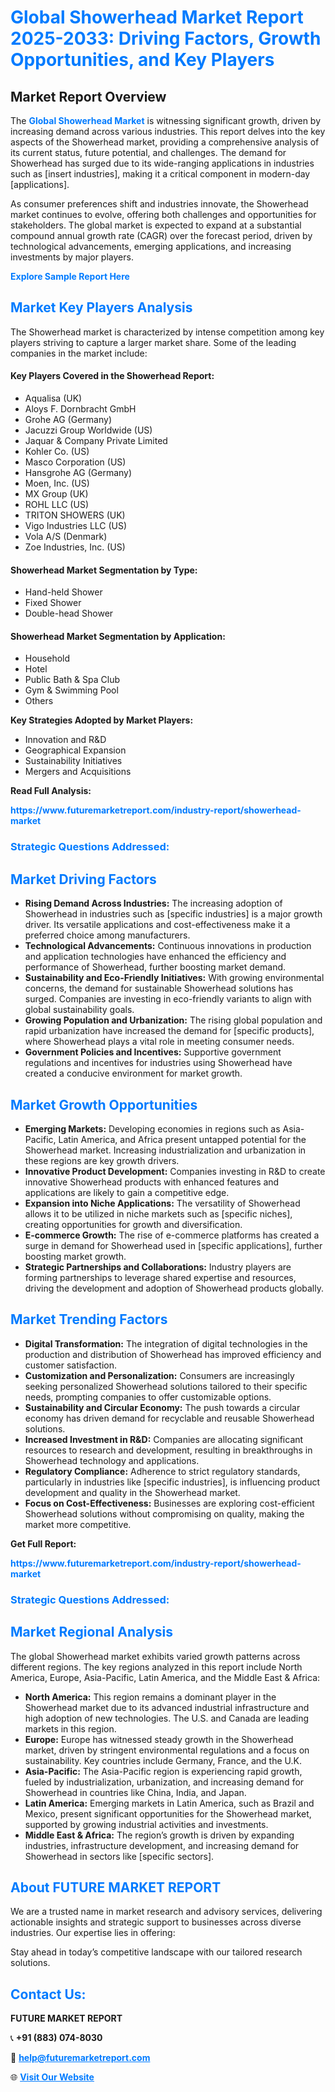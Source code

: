 <h1 style="color: #007BFF;">Global Showerhead Market Report 2025-2033: Driving Factors, Growth Opportunities, and Key Players</h1>

<section id="overview">
<h2>Market Report Overview</h2>
<p>The <a href="https://www.futuremarketreport.com/industry-report/showerhead-market" style="color: #007BFF; text-decoration: none;"><strong>Global Showerhead Market</strong></a> is witnessing significant growth, driven by increasing demand across various industries. This report delves into the key aspects of the Showerhead market, providing a comprehensive analysis of its current status, future potential, and challenges. The demand for Showerhead has surged due to its wide-ranging applications in industries such as [insert industries], making it a critical component in modern-day [applications].</p>
<p>As consumer preferences shift and industries innovate, the Showerhead market continues to evolve, offering both challenges and opportunities for stakeholders. The global market is expected to expand at a substantial compound annual growth rate (CAGR) over the forecast period, driven by technological advancements, emerging applications, and increasing investments by major players.</p>
</section>

<section id="overview">
<p><a href="https://www.futuremarketreport.com/request-sample/reportId=28003" style="color: #007BFF; text-decoration: none;"><strong>Explore Sample Report Here</strong></a></p>
</section>

<section id="key-players">
<h2 style="color: #007BFF;">Market Key Players Analysis</h2>
<p>The Showerhead market is characterized by intense competition among key players striving to capture a larger market share. Some of the leading companies in the market include:</p>
<h4>Key Players Covered in the Showerhead Report:</h4>
<ul><li>Aqualisa (UK)</li><li>Aloys F. Dornbracht GmbH</li><li>Grohe AG (Germany)</li><li>Jacuzzi Group Worldwide (US)</li><li>Jaquar &amp; Company Private Limited</li><li>Kohler Co. (US)</li><li>Masco Corporation (US)</li><li>Hansgrohe AG (Germany)</li><li>Moen, Inc. (US)</li><li>MX Group (UK)</li><li>ROHL LLC (US)</li><li>TRITON SHOWERS (UK)</li><li>Vigo Industries LLC (US)</li><li>Vola A/S (Denmark)</li><li>Zoe Industries, Inc. (US)</li></ul>
<h4>Showerhead Market Segmentation by Type:</h4>
<ul><li>Hand-held Shower</li><li>Fixed Shower</li><li>Double-head Shower</li></ul>

<h4>Showerhead Market Segmentation by Application:</h4>
<ul><li>Household</li><li>Hotel</li><li>Public Bath &amp; Spa Club</li><li>Gym &amp; Swimming Pool</li><li>Others</li></ul>
<p><strong>Key Strategies Adopted by Market Players:</strong></p>
<ul>
<li>Innovation and R&D</li>
<li>Geographical Expansion</li>
<li>Sustainability Initiatives</li>
<li>Mergers and Acquisitions</li>
</ul>
</section>

<section>
<p><strong>Read Full Analysis: </strong></p><a href="https://www.futuremarketreport.com/industry-report/showerhead-market" style="color: #007BFF; text-decoration: none;"><strong>https://www.futuremarketreport.com/industry-report/showerhead-market</strong></a>
<h3 style="color: #007BFF;">Strategic Questions Addressed:</h3>
</section>

<section id="driving-factors">
<h2 style="color: #007BFF;">Market Driving Factors</h2>
<ul>
<li><strong>Rising Demand Across Industries:</strong> The increasing adoption of Showerhead in industries such as [specific industries] is a major growth driver. Its versatile applications and cost-effectiveness make it a preferred choice among manufacturers.</li>
<li><strong>Technological Advancements:</strong> Continuous innovations in production and application technologies have enhanced the efficiency and performance of Showerhead, further boosting market demand.</li>
<li><strong>Sustainability and Eco-Friendly Initiatives:</strong> With growing environmental concerns, the demand for sustainable Showerhead solutions has surged. Companies are investing in eco-friendly variants to align with global sustainability goals.</li>
<li><strong>Growing Population and Urbanization:</strong> The rising global population and rapid urbanization have increased the demand for [specific products], where Showerhead plays a vital role in meeting consumer needs.</li>
<li><strong>Government Policies and Incentives:</strong> Supportive government regulations and incentives for industries using Showerhead have created a conducive environment for market growth.</li>
</ul>
</section>

<section id="growth-opportunities">
<h2 style="color: #007BFF;">Market Growth Opportunities</h2>
<ul>
<li><strong>Emerging Markets:</strong> Developing economies in regions such as Asia-Pacific, Latin America, and Africa present untapped potential for the Showerhead market. Increasing industrialization and urbanization in these regions are key growth drivers.</li>
<li><strong>Innovative Product Development:</strong> Companies investing in R&D to create innovative Showerhead products with enhanced features and applications are likely to gain a competitive edge.</li>
<li><strong>Expansion into Niche Applications:</strong> The versatility of Showerhead allows it to be utilized in niche markets such as [specific niches], creating opportunities for growth and diversification.</li>
<li><strong>E-commerce Growth:</strong> The rise of e-commerce platforms has created a surge in demand for Showerhead used in [specific applications], further boosting market growth.</li>
<li><strong>Strategic Partnerships and Collaborations:</strong> Industry players are forming partnerships to leverage shared expertise and resources, driving the development and adoption of Showerhead products globally.</li>
</ul>
</section>

<section id="trending-factors">
<h2 style="color: #007BFF;">Market Trending Factors</h2>
<ul>
<li><strong>Digital Transformation:</strong> The integration of digital technologies in the production and distribution of Showerhead has improved efficiency and customer satisfaction.</li>
<li><strong>Customization and Personalization:</strong> Consumers are increasingly seeking personalized Showerhead solutions tailored to their specific needs, prompting companies to offer customizable options.</li>
<li><strong>Sustainability and Circular Economy:</strong> The push towards a circular economy has driven demand for recyclable and reusable Showerhead solutions.</li>
<li><strong>Increased Investment in R&D:</strong> Companies are allocating significant resources to research and development, resulting in breakthroughs in Showerhead technology and applications.</li>
<li><strong>Regulatory Compliance:</strong> Adherence to strict regulatory standards, particularly in industries like [specific industries], is influencing product development and quality in the Showerhead market.</li>
<li><strong>Focus on Cost-Effectiveness:</strong> Businesses are exploring cost-efficient Showerhead solutions without compromising on quality, making the market more competitive.</li>
</ul>
</section>

<section>
<p><strong>Get Full Report: </strong></p><a href="https://www.futuremarketreport.com/industry-report/showerhead-market" style="color: #007BFF; text-decoration: none;"><strong>https://www.futuremarketreport.com/industry-report/showerhead-market</strong></a>
<h3 style="color: #007BFF;">Strategic Questions Addressed:</h3>
</section>


<section id="regional-analysis">
<h2 style="color: #007BFF;">Market Regional Analysis</h2>
<p>The global Showerhead market exhibits varied growth patterns across different regions. The key regions analyzed in this report include North America, Europe, Asia-Pacific, Latin America, and the Middle East & Africa:</p>
<ul>
<li><strong>North America:</strong> This region remains a dominant player in the Showerhead market due to its advanced industrial infrastructure and high adoption of new technologies. The U.S. and Canada are leading markets in this region.</li>
<li><strong>Europe:</strong> Europe has witnessed steady growth in the Showerhead market, driven by stringent environmental regulations and a focus on sustainability. Key countries include Germany, France, and the U.K.</li>
<li><strong>Asia-Pacific:</strong> The Asia-Pacific region is experiencing rapid growth, fueled by industrialization, urbanization, and increasing demand for Showerhead in countries like China, India, and Japan.</li>
<li><strong>Latin America:</strong> Emerging markets in Latin America, such as Brazil and Mexico, present significant opportunities for the Showerhead market, supported by growing industrial activities and investments.</li>
<li><strong>Middle East & Africa:</strong> The region’s growth is driven by expanding industries, infrastructure development, and increasing demand for Showerhead in sectors like [specific sectors].</li>
</ul>
</section>

<footer>
<h2 style="color: #007BFF;">About FUTURE MARKET REPORT</h2>
<p>We are a trusted name in market research and advisory services, delivering actionable insights and strategic support to businesses across diverse industries. Our expertise lies in offering:</p>

<p>Stay ahead in today’s competitive landscape with our tailored research solutions.</p>

<h2 style="color: #007BFF;">Contact Us:</h2>
<p><strong>FUTURE MARKET REPORT</strong></p>
<p>📞 <strong>+91 (883) 074-8030</strong></p>
<p>📧 <strong><a href="mailto:help@futuremarketreport.com" style="color: #007BFF;">help@futuremarketreport.com</a></strong></p>
<p>🌐 <strong><a href="https://www.futuremarketreport.com/" style="color: #007BFF;">Visit Our Website</a></strong></p>
</footer>